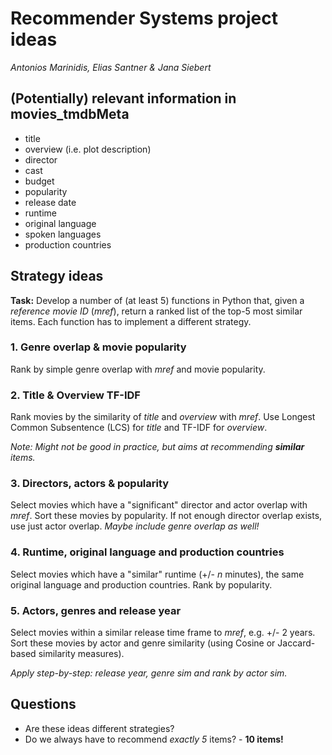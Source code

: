 # Recommender Systems project ideas
*Antonios Marinidis, Elias Santner & Jana Siebert*
## (Potentially) relevant information in movies_tmdbMeta
- title
- overview (i.e. plot description)
- director
- cast
- budget
- popularity
- release date
- runtime
- original language
- spoken languages
- production countries

## Strategy ideas
**Task:** Develop a number of (at least 5) functions in Python that, given a _reference_ _movie_ _ID_ (_mref_), return a ranked list of the top-5 most similar items. Each function has to implement a different strategy.

### 1. Genre overlap & movie popularity
Rank by simple genre overlap with _mref_ and movie popularity.

### 2. Title & Overview TF-IDF
Rank movies by the similarity of _title_ and _overview_ with _mref_.
Use Longest Common Subsentence (LCS) for _title_ and TF-IDF for _overview_.

*Note: Might not be good in practice, but aims at recommending **similar** items.*

### 3. Directors, actors & popularity
Select movies which have a "significant" director and actor overlap with _mref_.
Sort these movies by popularity.
If not enough director overlap exists, use just actor overlap.
*Maybe include genre overlap as well!*

### 4. Runtime, original language and production countries
Select movies which have a "similar" runtime (+/- _n_ minutes), the same original language and production countries.
Rank by popularity.

### 5. Actors, genres and release year
Select movies within a similar release time frame to _mref_, e.g. +/- 2 years.
Sort these movies by actor and genre similarity (using Cosine or Jaccard-based similarity measures).

*Apply step-by-step: release year, genre sim and rank by actor sim.*

## Questions
- Are these ideas different strategies?
- Do we always have to recommend *exactly 5* items? - **10 items!**
